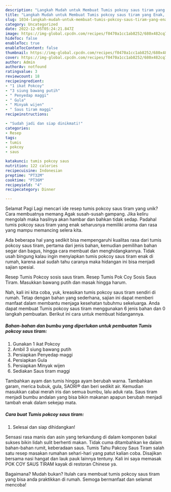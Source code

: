 ```yaml
---
description: "Langkah Mudah untuk Membuat Tumis pokcoy saus tiram yang Enak, Enak"
title: "Langkah Mudah untuk Membuat Tumis pokcoy saus tiram yang Enak, Enak"
slug: 1034-langkah-mudah-untuk-membuat-tumis-pokcoy-saus-tiram-yang-enak-enak
category: Uncategorized
date: 2022-12-05T05:24:21.847Z
image: https://img-global.cpcdn.com/recipes/f0470a1cc1ab8252/680x482cq70/tumis-pokcoy-saus-tiram-foto-resep-utama.jpg
hideToc: false
enableToc: true
enableTocContent: false
thumbnail: https://img-global.cpcdn.com/recipes/f0470a1cc1ab8252/680x482cq70/tumis-pokcoy-saus-tiram-foto-resep-utama.jpg
cover: https://img-global.cpcdn.com/recipes/f0470a1cc1ab8252/680x482cq70/tumis-pokcoy-saus-tiram-foto-resep-utama.jpg
author: Admin
authorAv: notfound
ratingvalue: 3
reviewcount: 18
recipeingredient:
- "1 ikat Pokcoy"
- "3 siung bawang putih"
- " Penyedap maggi"
- " Gula"
- " Minyak wijen"
- " Saus tiram maggi"
recipeinstructions:

- "Sudah jadi dan siap dinikmati!"
categories:
- Resep
tags:
- tumis
- pokcoy
- saus

katakunci: tumis pokcoy saus 
nutrition: 122 calories
recipecuisine: Indonesian
preptime: "PT32M"
cooktime: "PT36M"
recipeyield: "4"
recipecategory: Dinner

---
```



Selamat Pagi Lagi mencari ide resep tumis pokcoy saus tiram yang unik? Cara membuatnya memang Agak susah-susah gampang. Jika keliru mengolah maka hasilnya akan hambar dan bahkan tidak sedap. Padahal tumis pokcoy saus tiram yang enak seharusnya memiliki aroma dan rasa yang mampu memancing selera kita.


Ada beberapa hal yang sedikit bisa mempengaruhi kualitas rasa dari tumis pokcoy saus tiram, pertama dari jenis bahan, kemudian pemilihan bahan segar dan bagus, hingga cara membuat dan menghidangkannya. Tidak usah bingung kalau ingin menyiapkan tumis pokcoy saus tiram enak di rumah, karena asal sudah tahu caranya maka hidangan ini bisa menjadi sajian spesial.

Resep Tumis Pokcoy sosis saus tiram. Resep Tumis Pok Coy Sosis Saus Tiram. Masukkan bawang putih dan masak hingga harum.


Nah, kali ini kita coba, yuk, kreasikan tumis pokcoy saus tiram sendiri di rumah. Tetap dengan bahan yang sederhana, sajian ini dapat memberi manfaat dalam membantu menjaga kesehatan tubuhmu sekeluarga. Anda dapat membuat Tumis pokcoy saus tiram menggunakan 6 jenis bahan dan 0 langkah pembuatan. Berikut ini cara untuk membuat hidangannya.

<!--inarticleads1-->

##### Bahan-bahan dan bumbu yang diperlukan untuk pembuatan Tumis pokcoy saus tiram:

1. Gunakan 1 ikat Pokcoy
1. Ambil 3 siung bawang putih
1. Persiapkan  Penyedap maggi
1. Persiapkan  Gula
1. Persiapkan  Minyak wijen
1. Sediakan  Saus tiram maggi


Tambahkan ayam dan tumis hingga ayam berubah warna. Tambahkan garam, merica bubuk, gula, SAORI® dan beri sedikit air. Kemudian masukkan cabai merah iris dan semua bumbu, lalu aduk rata. Saus tiram menjadi bumbu andalan yang bisa bikin makanan apapun berubah menjadi tambah enak dalam sekejap mata. 

<!--inarticleads2-->

##### Cara buat Tumis pokcoy saus tiram:


1. Selesai dan siap dihidangkan!

Sensasi rasa manis dan asin yang terkandung di dalam komponen bakal sukses bikin lidah sulit berhenti makan. Tidak cuma ditambahkan ke dalam bahan-bahan rumit, keberadaan saus. Tumis Tahu Pakcoy Saus Tiram salah satu resep masakan rumahan sehari-hari yang patut kalian coba. Disajikan bersama nasi hangat dan lauk pauk lainnya tentuny. Kali ini saya memasak POK COY SAUS TIRAM kayak di restoran Chinese ya. 

Bagaimana? Mudah bukan? Itulah cara membuat tumis pokcoy saus tiram yang bisa anda praktikkan di rumah. Semoga bermanfaat dan selamat mencoba!
